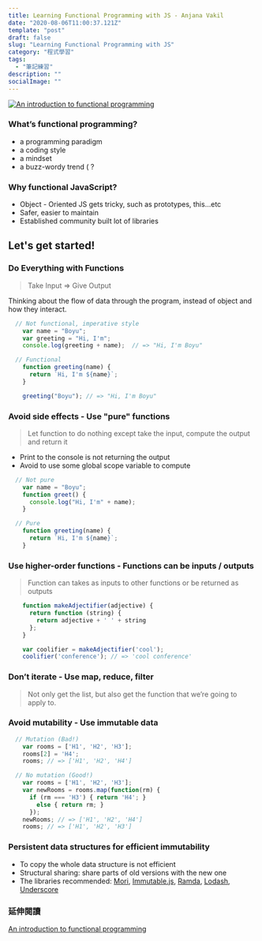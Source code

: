 ```yaml
---
title: Learning Functional Programming with JS - Anjana Vakil
date: "2020-08-06T11:00:37.121Z"
template: "post"
draft: false
slug: "Learning Functional Programming with JS"
category: "程式學習"
tags:
  - "筆記練習"
description: ""
socialImage: ""
---
```



[![An introduction to functional programming](http://img.youtube.com/vi/e-5obm1G_FY/0.jpg)](https://www.youtube.com/watch?v=e-5obm1G_FY "An introduction to functional programming")

### What’s functional programming?
- a programming paradigm
- a coding style
- a mindset
- a buzz-wordy trend ( ?

### Why functional JavaScript?
- Object - Oriented JS gets tricky, such as prototypes, this…etc
- Safer, easier to maintain
- Established community built lot of libraries

## Let's get started!
### Do Everything with Functions  
> Take Input => Give Output  

Thinking about the flow of data through the program, instead of object and how they interact.

```javascript
  // Not functional, imperative style
    var name = "Boyu";
    var greeting = "Hi, I'm";
    console.log(greeting + name);  // => "Hi, I'm Boyu"

  // Functional
    function greeting(name) {
      return `Hi, I'm ${name}`;
    }

    greeting("Boyu"); // => "Hi, I'm Boyu"
```
### Avoid side effects - Use "pure" functions
> Let function to do nothing except take the input, compute the output and return it
- Print to the console is not returning the output
- Avoid to use some global scope variable to compute

```javascript
  // Not pure
    var name = "Boyu";
    function greet() {
      console.log("Hi, I'm" + name);
    }

  // Pure
    function greeting(name) {
      return `Hi, I'm ${name}`;
    }
```

### Use higher-order functions - Functions can be inputs / outputs
> Function can takes as inputs to other functions or be returned as outputs

```javascript
    function makeAdjectifier(adjective) {
      return function (string) {
        return adjective + ' ' + string
      };
    }

    var coolifier = makeAdjectifier('cool');
    coolifier('conference'); // => 'cool conference'
```

### Don’t iterate - Use map, reduce, filter
> Not only get the list, but also get the function that we’re going to apply to.

### Avoid mutability - Use immutable data
```javascript
  // Mutation (Bad!)
    var rooms = ['H1', 'H2', 'H3'];
    rooms[2] = 'H4';
    rooms; // => ['H1', 'H2', 'H4']

  // No mutation (Good!)
    var rooms = ['H1', 'H2', 'H3'];
    var newRooms = rooms.map(function(rm) {
      if (rm === 'H3') { return 'H4'; }
        else { return rm; }
      });
    newRooms; // => ['H1', 'H2', 'H4'] 
    rooms; // => ['H1', 'H2', 'H3']   
```

### Persistent data structures for efficient immutability
- To copy the whole data structure is not efficient
- Structural sharing: share parts of old versions with the new one
- The libraries recommended: [Mori](https://swannodette.github.io/mori/), [Immutable.js](https://immutable-js.github.io/immutable-js/), [Ramda](https://ramdajs.com/), [Lodash](https://lodash.com/), [Underscore](https://underscorejs.org/)

### 延伸閱讀
[An introduction to functional programming](https://codewords.recurse.com/issues/one/an-introduction-to-functional-programming)  

